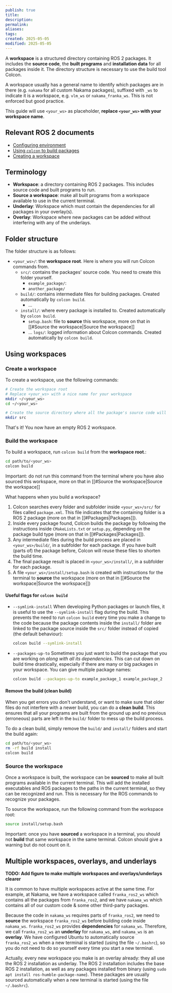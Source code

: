 ```yaml
---
publish: true
title:
description: 
permalink: 
aliases: 
tags: 
created: 2025-05-05
modified: 2025-05-05
---
```


A **workspace** is a structured directory containing ROS 2 packages. It includes the **source code**, the **built programs** and **installation data** for all packages inside it. The directory structure is necessary to use the build tool Colcon.

A workspace usually has a general name to identify which packages are in there (e.g. `nakama` for all custom Nakama packages), suffixed with `_ws` to indicate it is a workspace, e.g. `vlm_ws` or `nakama_franka_ws`. This is not enforced but good practice.

This guide will use `<your_ws>` as placeholder, **replace `<your_ws>` with your workspace name**.

## Relevant ROS 2 documents

- [Configuring environment](https://docs.ros.org/en/humble/Tutorials/Beginner-CLI-Tools/Configuring-ROS2-Environment.html)
- [Using `colcon` to build packages](https://docs.ros.org/en/humble/Tutorials/Beginner-Client-Libraries/Colcon-Tutorial.html)
- [Creating a workspace](https://docs.ros.org/en/humble/Tutorials/Beginner-Client-Libraries/Creating-A-Workspace/Creating-A-Workspace.html)

## Terminology

- **Workspace**: a directory containing ROS 2 packages. This includes source code and built programs to run.
- **Source a workspace**: make all built programs from a workspace available to use in the current terminal.
- **Underlay**: Workspace which must contain the dependencies for all packages in your overlay(s).
- **Overlay**: Workspace where new packages can be added without interfering with any of the underlays.

## Folder structure

The folder structure is as follows:

- `<your_ws>/`: the **workspace root**. Here is where you will run Colcon commands from.
    - `src/`: contains the packages' source code. You need to create this folder yourself.
        - `example_package/`:
        - `another_package/`
    - `build/`: contains intermediate files for building packages. Created automatically by `colcon build`.
        - …
    - `install/`: where every package is installed to. Created automatically by `colcon build`.
        - `setup.bash`: file to **source** this workspace, more on that in [[#Source the workspace|Source the workspace]]
        - …
    `logs/`: logged information about Colcon commands. Created automatically by `colcon build`.

## Using workspaces

### Create a workspace

To create a workspace, use the following commands:

```bash
# Create the workspace root
# Replace <your_ws> with a nice name for your workspace
mkdir ~/<your_ws>
cd ~/<your_ws>

# Create the source directory where all the package's source code will go
mkdir src
```

That's it! You now have an empty ROS 2 workspace.

### Build the workspace

To build a workspace, run `colcon build` from the **workspace root**.:

```bash
cd path/to/<your_ws>
colcon build
```

 Important: do not run this command from the terminal where you have also sourced this workspace, more on that in [[#Source the workspace|Source the workspace]]

What happens when you build a workspace?

1. Colcon searches every folder and subfolder inside `<your_ws>/src/` for files called `package.xml`. This file indicates that the containing folder is a ROS 2 package (more on that in [[#Packages|Packages]]).
2. Inside every package found, Colcon builds the package by following the instructions inside `CMakeLists.txt` or `setup.py`, depending on the package build type (more on that in [[#Packages|Packages]]).
3. Any intermediate files during the build process are placed in `<your_ws>/build/`, in a subfolder for each package. If you have built (parts of) the package before, Colcon will reuse these files to shorten the build time.
4. The final package result is placed in `<your_ws>/install/`, in a subfolder for each package.
5. A file `<your_ws>/install/setup.bash` is created with instructions for the terminal to **source** the workspace (more on that in [[#Source the workspace|Source the workspace]])

#### Useful flags for `colcon build`

- `--symlink-install`
    When developing Python packages or launch files, it is useful to use the `--symlink-install` flag during the build. This prevents the need to run `colcon build` every time you make a change to the code because the package contents inside the `install/` folder are linked to the package source inside the `src/` folder instead of copied (the default behaviour):

    ```bash
    colcon build --symlink-install
    ```

- `--packages-up-to`
    Sometimes you just want to build the package that you are working on _along with all its dependencies_. This can cut down on build time drastically, especially if there are many or big packages in your workspace. You can give multiple package names:

    ```bash
    colcon build --packages-up-to example_package_1 example_package_2
    ```

#### Remove the build (clean build)

When you get errors you don't understand, or want to make sure that older files do not interfere with a newer build, you can do a **clean build**. This ensures that all your programs are built from the ground up and no previous (erroneous) parts are left in the `build/` folder to mess up the build process.

To do a clean build, simply remove the `build/` and `install/` folders and start the build again:

```bash
cd path/to/<your_ws>
rm -rf build install
colcon build
```

### Source the workspace

Once a workspace is built, the workspace can be **sourced** to make all built programs available in the current terminal. This will add the installed executables and ROS packages to the paths in the current terminal, so they can be recognized and run. This is necessary for the ROS commands to recognize your packages.

To source the workspace, run the following command from the workspace root:

```bash
source install/setup.bash
```

Important: once you have **sourced** a workspace in a terminal, you should not **build** that same workspace in the same terminal. Colcon should give a warning but do not count on it.

## Multiple workspaces, overlays, and underlays

**TODO: Add figure to make multiple workspaces and overlays/underlays clearer**

It is common to have multiple workspaces active at the same time. For example, at Nakama, we have a workspace called `franka_ros2_ws` which contains all the packages from `franka_ros2`, and we have `nakama_ws` which contains all of our custom code & some other third-party packages.

Because the code in `nakama_ws` requires parts of `franka_ros2`, we need to **source** the workspace `franka_ros2_ws` before building code inside `nakama_ws`. `franka_ros2_ws` provides **dependencies** for `nakama_ws`. Therefore, we call `franka_ros2_ws` an **underlay** for `nakama_ws`, and `nakama_ws` is an **overlay**. We have configured Ubuntu to automatically source `franka_ros2_ws` when a new terminal is started (using the file `~/.bashrc`), so you do not need to do so yourself every time you start a new terminal.

Actually, every new workspace you make is an overlay already: they all use the ROS 2 installation as underlay. The ROS 2 installation includes the base ROS 2 installation, as well as any packages installed from binary (using `sudo apt install ros-humble-package-name`). These packages are usually sourced automatically when a new terminal is started (using the file `~/.bashrc`).
